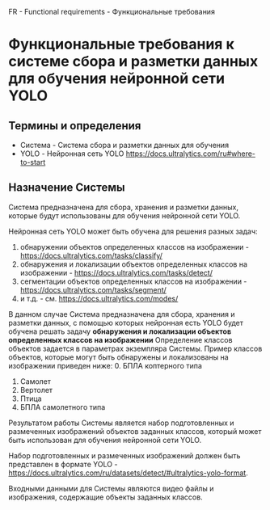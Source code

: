 FR - Functional requirements - Функциональные требования
# Функциональные требования к системе сбора и разметки данных для обучения нейронной сети YOLO

## Термины и определения
- Система - Система сбора и разметки данных для обучения 
- YOLO - Нейронная сеть YOLO https://docs.ultralytics.com/ru#where-to-start

## Назначение Системы
Система предназначена для сбора, хранения и разметки данных, которые будут использованы для обучения нейронной сети YOLO.

Нейронная сеть YOLO может быть обучена для решения разных задач:
1. обнаружении объектов определенных классов на изображении - https://docs.ultralytics.com/tasks/classify/ 
2. обнаружения и локализации объектов определенных классов на изображении - https://docs.ultralytics.com/tasks/detect/
3. сегментации объектов определенных классов на изображении - https://docs.ultralytics.com/tasks/segment/
4. и т.д. - см. https://docs.ultralytics.com/modes/

В данном случае Система предназначена для сбора, хранения и разметки данных, с помощью которых нейронная есть YOLO будет обучена решать задачу __обнаружения и локализации объектов определенных классов на изображении__
Определение классов объектов задается в параметрах экземпляра Системы.
Пример классов объектов, которые могут быть обнаружены и локализованы на изображении приведен ниже:
0. БПЛА коптерного типа
1. Самолет
2. Вертолет
3. Птица
4. БПЛА самолетного типа

Результатом работы Системы является набор подготовленных и размеченных изображений объектов заданных классов, который может быть использован для обучения нейронной сети YOLO.

Набор подготовленных и размеченных изображений должен быть представлен в формате YOLO - https://docs.ultralytics.com/ru/datasets/detect/#ultralytics-yolo-format.

Входными данными для Системы являются видео файлы и изображения, содержащие объекты заданных классов.
